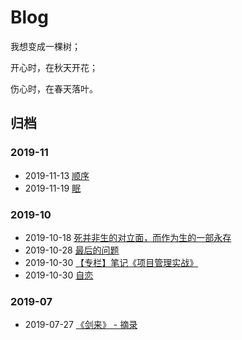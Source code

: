 # Blog

我想变成一棵树；

开心时，在秋天开花；

伤心时，在春天落叶。  

## 归档

### 2019-11

- 2019-11-13 [顺序](201911/order.md)
- 2019-11-19 [眠](201911/mian.md)

### 2019-10

- 2019-10-18 [死并非生的对立面，而作为生的一部永存](201910/death-is-not-the-opposite-of-life-but-as-a-life-forever.md)
- 2019-10-28 [最后的问题](201910/final-question.md)
- 2019-10-30 [【专栏】笔记《项目管理实战》](project-management/index.md)
- 2019-10-30 [自恋](201910/autophilia.md)

### 2019-07

- 2019-07-27 [《剑来》 - 摘录](201907/sword-coming.md)